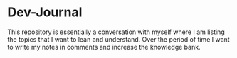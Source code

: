 # Dev-Journal
This repository is essentially a conversation with myself where I am listing the topics that I want to lean and understand. Over the period of time I want to write my notes in comments and increase the knowledge bank.
